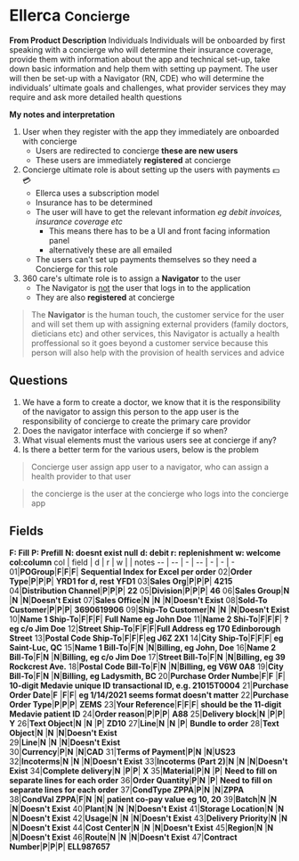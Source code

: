 <head>
 
  <link 
    href="https://fonts.googleapis.com/css?family=Fira+Mono:500&display=swap" 
    rel="stylesheet">
    <script src="https://code.jquery.com/jquery-3.5.1.min.js" integrity="sha256-9/aliU8dGd2tb6OSsuzixeV4y/faTqgFtohetphbbj0=" crossorigin="anonymous"></script>
<style> 
body ::selection {
  /*highlighting*/
  background: transparent;
  text-shadow: 
    1px  0px 1px ,
    0px  1px 1px ,
    -1px  0px 1px ,
    0px -1px 1px ,
    0px  1px black ,
    1px  0px black ,
    -1px  0px black ,
    0px -1px black ;
  text-outline: black;  
}

</style>
</head>    

# Ellerca <small class="HotPink"> Concierge </small>

<b class="Tan">From Product Description</b>
<span class="Tan">Individuals Individuals will be onboarded by first speaking with a concierge who will determine their insurance coverage, provide them with information about the app and technical set-up, take down basic information and help them with setting up payment. The user will then be set-up with a Navigator (RN, CDE) who will determine the individuals’ ultimate goals and challenges, what provider services they may require and ask more detailed health questions  </span>

<b class="SkyBlue">My notes and interpretation</b>

1. User when they register with the app they immediately are onboarded with concierge
    - Users are redirected to concierge <strong 
    class="LightGreen">these are new users</strong>
    - These users are immediately <b class="BlueViolet">registered</b> at concierge
1. Concierge ultimate role is about setting up the users with payments :dollar: :credit_card:
    - Ellerca uses a subscription model
    - Insurance has to be determined
    - The user will have to get the relevant information *eg debit invoices, insurance coverage etc*
      - <span class="LightBlue">This means there has to be a UI and front facing information panel</span>
      - alternatively these are all emailed
    - The users can't set up payments themselves so they need a Concierge for this role
1. 360 care's ultimate role is to assign a <b class="Orange">Navigator</b> to the user 
    - The Navigator is <u>not</u> the user that logs in to the application
    - They are also <b class="BlueViolet">registered</b> at concierge

> The <b class="Orange">Navigator</b> is the human touch, the customer service for the user and will set them up with assigning external providers <span class="SpringGreen">(family doctors, dieticians etc)</span> and other services, this Navigator is actually a health proffessional so it goes beyond a customer service because this person will also help with the provision of health services and advice



## Questions
1. We have a form to create a doctor, we know that it is the responsibility of the navigator to assign this person to the app user is the responsibility of concierge to create the primary care providor 
1. Does the navigator interface with concierge if so when?
1. What visual elements must the various users see at concierge if any?
1. Is there a better term for the various users, below is the problem
> Concierge user assign app user to a navigator, who can assign a health provider to that user

> the concierge is the user at the concierge who logs into the concierge app 

## Fields
<b class="Lime">F: Fill</b> <b class="Orange">P: Prefill</b> <b class="BlueViolet">N: doesnt exist null</b> 
**d: debit r: replenishment w: welcome col:column**
col | field | d | r | w | | notes
-- | -- | - | -- | - | - | -
01|<b class="HotPink">POGroup</b>|<b class="Lime">F</b>|<b class="Lime">F</b>|<b class="Lime">F</b>| <b class="Grey">Sequential Index for Excel per order</b> 
02|<b class="HotPink">Order Type</b>|<b class="Orange">P</b>|<b class="Orange">P</b>|<b class="Orange">P</b>| <b class="Orange">YRD1 for d, rest YFD1</b> 
03|<b class="HotPink">Sales Org</b>|<b class="Orange">P</b>|<b class="Orange">P</b>|<b class="Orange">P</b>| <b class="Orange">4215</b> 
04|<b class="HotPink">Distribution Channel</b>|<b class="Orange">P</b>|<b class="Orange">P</b>|<b class="Orange">P</b>| <b class="Orange">22</b> 
05|<b class="HotPink">Division</b>|<b class="Orange">P</b>|<b class="Orange">P</b>|<b class="Orange">P</b>| <b class="Orange">46</b> 
06|<b class="HotPink">Sales Group</b>|<b class="BlueViolet">N</b>  |<b class="BlueViolet">N</b>  |<b class="BlueViolet">N</b>|<b class="BlueViolet">Doesn't Exist</b> 
07|<b class="HotPink">Sales Office</b>|<b class="BlueViolet">N</b>  |<b class="BlueViolet">N</b>  |<b class="BlueViolet">N</b>|<b class="BlueViolet">Doesn't Exist</b> 
08|<b class="HotPink">Sold-To Customer</b>|<b class="Orange">P</b>|<b class="Orange">P</b>|<b class="Orange">P</b>| <b class="Orange">3690619906</b> 
09|<b class="HotPink">Ship-To Customer</b>|<b class="BlueViolet">N</b>  |<b class="BlueViolet">N</b>  |<b class="BlueViolet">N</b>|<b class="BlueViolet">Doesn't Exist</b>
10|<b class="HotPink">Name 1 Ship-To</b>|<b class="Lime">F</b>|<b class="Lime">F</b>|<b class="Lime">F</b>| <b class="Lime">Full Name eg John Doe</b>
11|<b class="HotPink">Name 2 Shi-To</b>|<b class="Lime">F</b>|<b class="Lime">F</b>|<b class="Lime">F</b>| <b class="Lime">? eg c/o Jim Doe</b> 
12|<b class="HotPink">Street Ship-To</b>|<b class="Lime">F</b>|<b class="Lime">F</b>|<b class="Lime">F</b>|<b class="Lime">Full Address eg 170 Edinborough Street</b>
13|<b class="HotPink">Postal Code Ship-To</b>|<b class="Lime">F</b>|<b class="Lime">F</b>|<b class="Lime">F</b>|<b class="Lime">eg J6Z 2X1</b> 
14|<b class="HotPink">City Ship-To</b>|<b class="Lime">F</b>|<b class="Lime">F</b>|<b class="Lime">F</b>|<b class="Lime"> eg Saint-Luc, QC</b> 
15|<b class="HotPink">Name 1 Bill-To</b>|<b class="Lime">F</b>|<b class="BlueViolet">N</b>  |<b class="BlueViolet">N</b>|<b class="Lime">Billing, eg John, Doe</b>
16|<b class="HotPink">Name 2 Bill-To</b>|<b class="Lime">F</b>|<b class="BlueViolet">N</b>  |<b class="BlueViolet">N</b>|<b class="Lime">Billing, eg c/o Jim Doe</b>
17|<b class="HotPink">Street Bill-To</b>|<b class="Lime">F</b>|<b class="BlueViolet">N</b>  |<b class="BlueViolet">N</b>|<b class="Lime">Billing, eg 39 Rockcrest Ave.</b>
18|<b class="HotPink">Postal Code Bill-To</b>|<b class="Lime">F</b>|<b class="BlueViolet">N</b>  |<b class="BlueViolet">N</b>|<b class="Lime">Billing, eg V6W 0A8</b>
19|<b class="HotPink">City Bill-To</b>|<b class="Lime">F</b>|<b class="BlueViolet">N</b>  |<b class="BlueViolet">N</b>|<b class="Lime">Billing, eg Ladysmith, BC </b>
20|<b class="HotPink">Purchase Order Numbe</b>|<b class="Lime">F</b>|<b class="Lime">F</b>  |<b class="Lime">F</b>| <b class="Yellow">10-digit Medavie unique ID transactional ID, e.g. 21015T0004</b>
21|<b class="HotPink">Purchase Order Date</b>|<b class="Lime">F</b>  |<b class="Lime">F</b>|<b class="Lime">F</b>| <b class="Lime">eg 1/14/2021 seems format doesn't matter</b> 
22|<b class="HotPink">Purchase Order Type</b>|<b class="Orange">P</b>|<b class="Orange">P</b>|<b class="Orange">P</b>| <b class="Orange">ZEMS</b> 
23|<b class="HotPink">Your Reference</b>|<b class="Lime">F</b>|<b class="Lime">F</b>|<b class="Lime">F</b>| <b class="Yellow">should be the 11-digit Medavie patient ID</b> 
24|<b class="HotPink">Order reason</b>|<b class="Orange">P</b>|<b class="Orange">P</b>|<b class="Orange">P</b>| <b class="Orange">A88</b> 
25|<b class="HotPink">Delivery block</b>|<b class="BlueViolet">N</b>  |<b class="Orange">P</b>|<b class="Orange">P</b>| <b class="Orange">Y</b> 
26|<b class="HotPink">Text Object</b>|<b class="BlueViolet">N</b>  |<b class="BlueViolet">N</b>  |<b class="Orange">P</b>| <b class="Orange">ZD10</b> 
27|<b class="HotPink">Line</b>|<b class="BlueViolet">N</b>  |<b class="BlueViolet">N</b>  |<b class="Orange">P</b>| <b class="Orange">Bundle to order</b> 
28|<b class="HotPink">Text Object</b>|<b class="BlueViolet">N</b>  |<b class="BlueViolet">N</b>  |<b class="BlueViolet">N</b>|<b class="BlueViolet">Doesn't Exist</b>  
29|<b class="HotPink">Line</b>|<b class="BlueViolet">N</b>  |<b class="BlueViolet">N</b>  |<b class="BlueViolet">N</b>|<b class="BlueViolet">Doesn't Exist</b>  
30|<b class="HotPink">Currency</b>|<b class="Orange">P</b>|<b class="BlueViolet">N</b>  |<b class="BlueViolet">N</b>|<b class="Orange">CAD</b> 
31|<b class="HotPink">Terms of Payment</b>|<b class="Orange">P</b>|<b class="BlueViolet">N</b>  |<b class="BlueViolet">N</b>|<b class="Orange">US23</b> 
32|<b class="HotPink">Incoterms</b>|<b class="BlueViolet">N</b>  |<b class="BlueViolet">N</b>  |<b class="BlueViolet">N</b>|<b class="BlueViolet">Doesn't Exist</b> 
33|<b class="HotPink">Incoterms (Part 2)</b>|<b class="BlueViolet">N</b>  |<b class="BlueViolet">N</b>  |<b class="BlueViolet">N</b>|<b class="BlueViolet">Doesn't Exist</b> 
34|<b class="HotPink">Complete delivery</b>|<b class="BlueViolet">N</b>  |<b class="Orange">P</b>|<b class="Orange">P</b>| <b class="Orange">X</b> 
35|<b class="HotPink">Material</b>|<b class="Orange">P</b>|<b class="BlueViolet">N</b>  |<b class="Orange">P</b>| <b class="SpringGreen">Need to fill on separate lines for each order</b> 
36|<b class="HotPink">Order Quantity</b>|<b class="Orange">P</b>|<b class="BlueViolet">N</b>  |<b class="Orange">P</b>| <b class="SpringGreen">Need to fill on separate lines for each order</b> 
37|<b class="HotPink">CondType ZPPA</b>|<b class="Orange">P</b>|<b class="BlueViolet">N</b>  |<b class="BlueViolet">N</b>|<b class="Orange">ZPPA</b> 
38|<b class="HotPink">CondVal ZPPA</b>|<b class="Lime">F</b>|<b class="BlueViolet">N</b>  |<b class="BlueViolet">N</b>|<b class="Lime"> patient co-pay value eg 10, 20</b> 
39|<b class="HotPink">Batch</b>|<b class="BlueViolet">N</b>  |<b class="BlueViolet">N</b>  |<b class="BlueViolet">N</b>|<b class="BlueViolet">Doesn't Exist</b> 
40|<b class="HotPink">Plant</b>|<b class="BlueViolet">N</b>  |<b class="BlueViolet">N</b>  |<b class="BlueViolet">N</b>|<b class="BlueViolet">Doesn't Exist</b> 
41|<b class="HotPink">Storage Location</b>|<b class="BlueViolet">N</b>  |<b class="BlueViolet">N</b>  |<b class="BlueViolet">N</b>|<b class="BlueViolet">Doesn't Exist</b> 
42|<b class="HotPink">Usage</b>|<b class="BlueViolet">N</b>  |<b class="BlueViolet">N</b>  |<b class="BlueViolet">N</b>|<b class="BlueViolet">Doesn't Exist</b> 
43|<b class="HotPink">Delivery Priority</b>|<b class="BlueViolet">N</b>  |<b class="BlueViolet">N</b>  |<b class="BlueViolet">N</b>|<b class="BlueViolet">Doesn't Exist</b> 
44|<b class="HotPink">Cost Center</b>|<b class="BlueViolet">N</b>  |<b class="BlueViolet">N</b>  |<b class="BlueViolet">N</b>|<b class="BlueViolet">Doesn't Exist</b> 
45|<b class="HotPink">Region</b>|<b class="BlueViolet">N</b>  |<b class="BlueViolet">N</b>  |<b class="BlueViolet">N</b>|<b class="BlueViolet">Doesn't Exist</b> 
46|<b class="HotPink">Route</b>|<b class="BlueViolet">N</b>  |<b class="BlueViolet">N</b>  |<b class="BlueViolet">N</b>|<b class="BlueViolet">Doesn't Exist</b> 
47|<b class="HotPink">Contract Number</b>|<b class="Orange">P</b>|<b class="Orange">P</b>|<b class="Orange">P</b>| <b class="SpringGreen">ELL987657</b> 